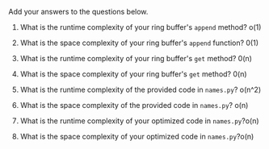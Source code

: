 Add your answers to the questions below.

1. What is the runtime complexity of your ring buffer's `append` method? o(1)

2. What is the space complexity of your ring buffer's `append` function? 0(1)

3. What is the runtime complexity of your ring buffer's `get` method? 0(n)

4. What is the space complexity of your ring buffer's `get` method? 0(n)


5. What is the runtime complexity of the provided code in `names.py`? o(n^2)

6. What is the space complexity of the provided code in `names.py`? o(n)

7. What is the runtime complexity of your optimized code in `names.py`?o(n)

8. What is the space complexity of your optimized code in `names.py`?o(n)
